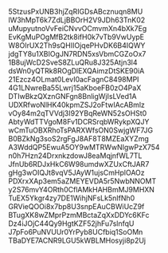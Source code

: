 5StzusPxUNB3hjZqRIGDsABcznuqn8MU
lW3hMpT6k7ZdLjBBOrH2V9JDh63TnK02
uMupyutnoVvFeiCNvvOCmvmXn4bXk7Eg
EvKgMuPOgMfB2tk8ifH0k7vTb9VwUypE
W8OIrUX2Th9sQHIIOjqePHvDK6B4IQWY
jdgTY8u1XBIOgJN7RDN5xsVbmCGZoOx7
1B8ujWcD2SveS8ZLuQRu8J325Atjn3l4
dsWn0yQTRk8ROgDlEXQAimzDtSKE90iA
21Ezcz4OLmat0LevI0acFagnC8498MPI
4G1LNwreBa55Lwrj15aKboeFB0zO4PaX
DTIwBkzQXznGNFgn8BnligWjIsLVed1A
UDXRfwoNlHK40kpmZSJ2oFtwIAcABmlz
vOy84m2qTVVdj3I92YBqReWN52sOHSt0
AbtyWdTTVgoM8Fv1DCRSrqbWRykpXQJY
wCmTuOBXRhoTsPARXWfsON0SwjgWF7JG
B0BZkNg3soS2rgFgJ8AF8T8MZEaXYZmg
A3WddQP5EwuA5OY9wMTRWwNIgwPzX754
n0h7Hzn24DrxnkzdowJ8eaMqjnfWL7TL
JfnUb6RDJxHkC6W98umdwXZUxCftJAR7
gHg3wOIQJt8vqV5JAyW1ujsCmHplOAOz
PDXrxXAp3em5aZMEYEVDA5r5NwbNNOMT
y2S76mvY4ORth0CflAMkHAHBmMJ9MHXN
TuEX5Ykgr4zy7DE1WihjNFsLk5nIfNh0
GRVieQOOi8x7bp8U3snpEAuCBWiUcZ9f
BTugXK8wZMprPzmMBctaZqXxDDYc6KFc
Dz4iJOjC44Qy9HgtKZF52jhFu7slnfqU
J7pFo6PuNVUUr0YrPyb8UCfbiq1SoOMn
TBaDYE7ACNR9LGU5kWBLMHosyji8p2Uj
